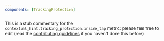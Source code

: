 ```yaml
---
components: [TrackingProtection]
---
```


This is a stub commentary for the `contextual_hint.tracking_protection.inside_tap` metric: please feel free to edit (read the
[contributing guidelines](https://github.com/mozilla/glean-annotations/blob/main/CONTRIBUTING.md)
if you haven't done this before)
